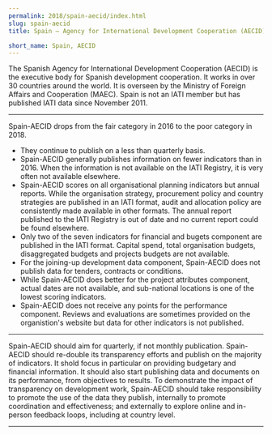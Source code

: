 ```yaml
---
permalink: 2018/spain-aecid/index.html
slug: spain-aecid
title: Spain – Agency for International Development Cooperation (AECID)

short_name: Spain, AECID
---
```


The Spanish Agency for International Development Cooperation (AECID) is the executive body for Spanish development cooperation. It works in over 30 countries around the world. It is overseen by the Ministry of Foreign Affairs and Cooperation (MAEC). Spain is not an IATI member but has published IATI data since November 2011.

---

Spain-AECID drops from the fair category in 2016 to the poor category in 2018.
- They continue to publish on a less than quarterly basis.
- Spain-AECID generally publishes information on fewer indicators than in 2016. When the information is not available on the IATI Registry, it is very often not available elsewhere. 
- Spain-AECID scores on all organisational planning indicators but annual reports. While the organisation strategy, procurement policy and country strategies are published in an IATI format, audit and allocation policy are consistently made available in other formats. The annual report published to the IATI Registry is out of date and no current report could be found elsewhere. 
- Only two of the seven indicators for financial and bugets component are published in the IATI format. Capital spend, total organisation budgets, disaggregated budgets and projects budgets are not available. 
- For the joining-up development data component, Spain-AECID does not publish data for tenders, contracts or conditions.
- While Spain-AECID does better for the project attributes component, actual dates are not available, and sub-national locations is one of the lowest scoring indicators.
- Spain-AECID does not receive any points for the performance component. Reviews and evaluations are sometimes provided on the organistion's website but data for other indicators is not published.

---

Spain-AECID should aim for quarterly, if not monthly publication.
Spain-AECID should re-double its transparency efforts and publish on the majority of indicators. 
It shold focus in particular on providing budgetary and financial information.
It should also start publishing data and documents on its performance, from objectives to results.
To demonstrate the impact of transparency on development work, Spain-AECID should take responsibility to promote the use of the data they publish, internally to promote coordination and effectiveness; and externally to explore online and in-person feedback loops, including at country level. 

---
